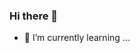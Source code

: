### Hi there 👋


<!--
**selfassu/selfassu** is a ✨ _special_ ✨ repository because its `README.md` (this file) appears on your GitHub profile.

Here are some ideas to get you started:

--> 
<!--
- 🔭 I’m currently working on ...
-->
- 🌱 I’m currently learning ...
<!--
- 👯 I’m looking to collaborate on ...
- 🤔 I’m looking for help with ...
- 💬 Ask me about ...
- 📫 How to reach me: ...
- 😄 Pronouns: ...
- ⚡ Fun fact: ...
-->
